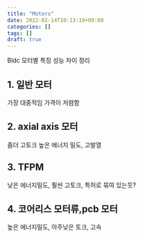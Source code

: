 ```yaml
---
title: "Motors"
date: 2022-02-14T10:13:19+09:00
categories: []
tags: []
draft: true
---
```


Bldc 모터별 특징 성능 차이 정리


## 1. 일반 모터

가장 대중적임 가격이 저렴함 

## 2. axial axis 모터 

좀더 고토크 높은 에너지 밀도, 고발열

## 3. TFPM

낮은 에너지밀도, 훨씬 고토크, 특허로 묶여 있는듯?

## 4. 코어리스 모터류,pcb 모터

높은 에너지밀도, 아주낮은 토크, 고속